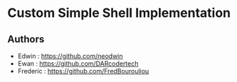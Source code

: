 # Custom Simple Shell Implementation

## Authors
- Edwin : https://github.com/neodwin
- Ewan : https://github.com/DARcodertech
- Frederic : https://github.com/FredBourouliou
```
